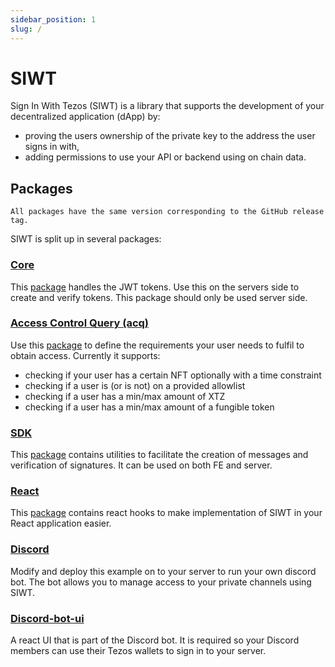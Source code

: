 ```yaml
---
sidebar_position: 1
slug: /
---
```


# SIWT

Sign In With Tezos (SIWT) is a library that supports the development of your decentralized application (dApp) by:

- proving the users ownership of the private key to the address the user signs in with,
- adding permissions to use your API or backend using on chain data.

## Packages

~~~
All packages have the same version corresponding to the GitHub release tag.
~~~

SIWT is split up in several packages:

### [Core](https://github.com/StakeNow/SIWT/tree/develop/packages/core)

This [package](https://www.npmjs.com/package/@siwt/core) handles the JWT tokens. Use this on the servers side to create and verify tokens. This package should only be used server side.

### [Access Control Query (acq)](https://github.com/StakeNow/SIWT/tree/develop/packages/acq)

Use this [package](https://www.npmjs.com/package/@siwt/acq) to define the requirements your user needs to fulfil to obtain access. Currently it supports:

- checking if your user has a certain NFT optionally with a time constraint
- checking if a user is (or is not) on a provided allowlist
- checking if a user has a min/max amount of XTZ
- checking if a user has a min/max amount of a fungible token

### [SDK](https://github.com/StakeNow/SIWT/tree/develop/packages/sdk)

This [package](https://www.npmjs.com/package/@siwt/sdk) contains utilities to facilitate the creation of messages and verification of signatures. It can be used on both FE and server.

### [React](https://github.com/StakeNow/SIWT/tree/develop/packages/react)

This [package](https://www.npmjs.com/package/@siwt/react) contains react hooks to make implementation of SIWT in your React application easier.

### [Discord](https://github.com/StakeNow/SIWT/tree/develop/packages/discord)

Modify and deploy this example on to your server to run your own discord bot. The bot allows you to manage access to your private channels using
SIWT.

### [Discord-bot-ui](https://github.com/StakeNow/SIWT/tree/develop/packages/discord-bot-ui)

A react UI that is part of the Discord bot. It is required so your Discord members can use their Tezos wallets to sign in to your server.
